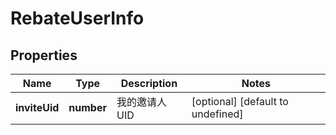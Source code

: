 # RebateUserInfo

## Properties

Name | Type | Description | Notes
------------ | ------------- | ------------- | -------------
**inviteUid** | **number** | 我的邀请人UID | [optional] [default to undefined]

